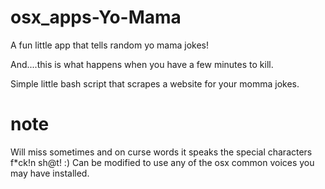 # osx_apps-Yo-Mama
A fun little app that tells random yo mama jokes!

And....this is what happens when you have a few minutes to kill.

Simple little bash script that scrapes a website for your momma jokes.

# note
Will miss sometimes and on curse words it speaks the special characters f*ck!n sh@t! :)  Can be modified to use any of the osx common voices you may have installed.
